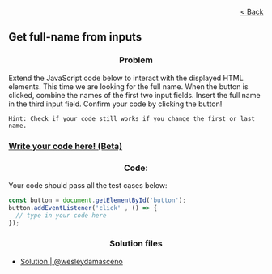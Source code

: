 <p align="right">
  <a href="../home.md">< Back</a>
</p>

<h2>Get full-name from inputs</h2>

<h3 align="center">Problem</h3>

<p>Extend the JavaScript code below to interact with the displayed HTML elements.
This time we are looking for the full name. When the button is clicked, combine the names of the first two input fields. Insert the full name in the third input field.
Confirm your code by clicking the button!</p>

```
Hint: Check if your code still works if you change the first or last name.
```
### [Write your code here! (Beta)](https://master-code.vercel.app/get-full-name-from-inputs/)

<h3 align="center">Code:</h3>

<p>Your code should pass all the test cases below:</p>

```js
const button = document.getElementById('button');
button.addEventListener('click' , () => {
  // type in your code here
});
```

<h3 align="center">Solution files</h3>

- [Solution | @wesleydamasceno](./solution.js)